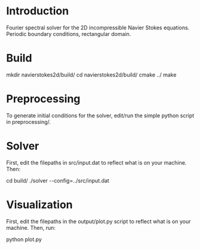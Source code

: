 # Introduction
Fourier spectral solver for the 2D incompressible Navier Stokes equations.
Periodic boundary conditions, rectangular domain.

# Build
mkdir navierstokes2d/build/
cd navierstokes2d/build/
cmake ../
make

# Preprocessing
To generate initial conditions for the solver, edit/run the simple python script in preprocessing/.

# Solver
First, edit the filepaths in src/input.dat to reflect what is on your machine. Then:

cd build/
./solver --config=../src/input.dat

# Visualization
First, edit the filepaths in the output/plot.py script to reflect what is on your machine. Then, run:

python plot.py
